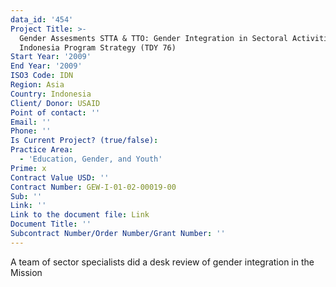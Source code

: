 ```yaml
---
data_id: '454'
Project Title: >-
  Gender Assesments STTA & TTO: Gender Integration in Sectoral Activities:
  Indonesia Program Strategy (TDY 76)
Start Year: '2009'
End Year: '2009'
ISO3 Code: IDN
Region: Asia
Country: Indonesia
Client/ Donor: USAID
Point of contact: ''
Email: ''
Phone: ''
Is Current Project? (true/false): 
Practice Area:
  - 'Education, Gender, and Youth'
Prime: x
Contract Value USD: ''
Contract Number: GEW-I-01-02-00019-00
Sub: ''
Link: ''
Link to the document file: Link
Document Title: ''
Subcontract Number/Order Number/Grant Number: ''
---
```


A team of sector specialists did a desk review of gender integration in the Mission